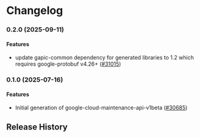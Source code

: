 # Changelog

### 0.2.0 (2025-09-11)

#### Features

* update gapic-common dependency for generated libraries to 1.2 which requires google-protobuf v4.26+ ([#31015](https://github.com/googleapis/google-cloud-ruby/issues/31015)) 

### 0.1.0 (2025-07-16)

#### Features

* Initial generation of google-cloud-maintenance-api-v1beta ([#30685](https://github.com/googleapis/google-cloud-ruby/issues/30685)) 

## Release History
